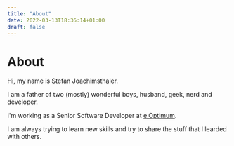 ```yaml
---
title: "About"
date: 2022-03-13T18:36:14+01:00
draft: false
---
```


# About

Hi, my name is Stefan Joachimsthaler.

I am a father of two (mostly) wonderful boys, husband, geek, nerd and developer.

I'm working as a Senior Software Developer at [e.Optimum](https://www.eoptimum.de/).

I am always trying to learn new skills and try to share the stuff that I learded with others.